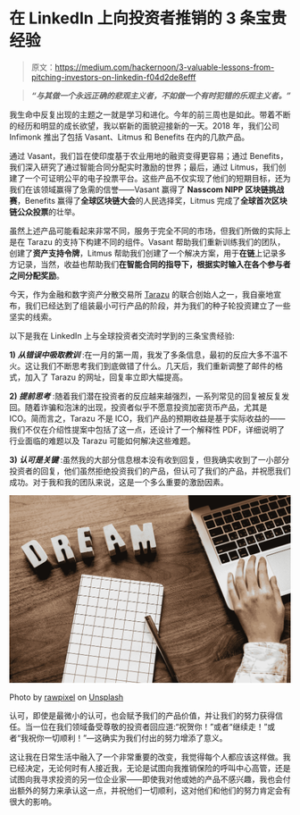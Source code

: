 # 在 LinkedIn 上向投资者推销的 3 条宝贵经验

> 原文：<https://medium.com/hackernoon/3-valuable-lessons-from-pitching-investors-on-linkedin-f04d2de8efff>

> ***“与其做一个永远正确的悲观主义者，不如做一个有时犯错的乐观主义者。”***

我生命中反复出现的主题之一就是学习和进化。今年的前三周也是如此。带着不断的经历和明显的成长欲望，我以崭新的面貌迎接新的一天。2018 年，我们公司 Infimonk 推出了包括 Vasant、Litmus 和 Benefits 在内的几款产品。

通过 Vasant，我们旨在使印度基于农业用地的融资变得更容易；通过 Benefits，我们深入研究了通过智能合同分配实时激励的世界；最后，通过 Litmus，我们创建了一个可证明公平的电子投票平台。这些产品不仅实现了他们的短期目标，还为我们在该领域赢得了急需的信誉——Vasant 赢得了 **Nasscom NIPP 区块链挑战赛**，Benefits 赢得了**全球区块链大会**的人民选择奖，Litmus 完成了**全球首次区块链公众投票**的壮举。

虽然上述产品可能看起来非常不同，服务于完全不同的市场，但我们所做的实际上是在 Tarazu 的支持下构建不同的组件。Vasant 帮助我们重新训练我们的团队，创建了**资产支持令牌**，Litmus 帮助我们创建了一个解决方案，用于**在链**上记录多方记录，当然，收益也帮助我们**在智能合同的指导下，根据实时输入在各个参与者之间分配奖励**。

今天，作为金融和数字资产分散交易所 [Tarazu](https://www.facebook.com/tarazu.io) 的联合创始人之一，我自豪地宣布，我们已经达到了组装最小可行产品的阶段，并为我们的种子轮投资建立了一些坚实的线索。

以下是我在 LinkedIn 上与全球投资者交流时学到的三条宝贵经验:

**1) *从错误中吸取教训*** :在一月的第一周，我发了多条信息，最初的反应大多不温不火。这让我们不断思考我们到底做错了什么。几天后，我们重新调整了邮件的格式，加入了 Tarazu 的网址，回复率立即大幅提高。

**2) *提前思考*** :随着我们潜在投资者的反应越来越强烈，一系列常见的回复被反复发回。随着诈骗和泡沫的出现，投资者似乎不愿意投资加密货币产品，尤其是 ICO。简而言之，Tarazu 不是 ICO，我们产品的预期收益是基于实际收益的——我们不仅在介绍性提案中包括了这一点，还设计了一个解释性 PDF，详细说明了行业面临的难题以及 Tarazu 可能如何解决这些难题。

**3) *认可是关键*** :虽然我的大部分信息根本没有收到回复，但我确实收到了一小部分投资者的回复，他们虽然拒绝投资我们的产品，但认可了我们的产品，并祝愿我们成功。对于我和我的团队来说，这是一个多么重要的激励因素。

![](img/c9d380c742a17e4d2f3c9d9300d6270e.png)

Photo by [rawpixel](https://unsplash.com/photos/wY_vRUf8xgM?utm_source=unsplash&utm_medium=referral&utm_content=creditCopyText) on [Unsplash](https://unsplash.com/?utm_source=unsplash&utm_medium=referral&utm_content=creditCopyText)

认可，即使是最微小的认可，也会赋予我们的产品价值，并让我们的努力获得信任。当一位在我们领域备受尊敬的投资者回应道:“祝贺你！”或者“继续走！”或者“我祝你一切顺利！”—这确实为我们付出的努力增添了意义。

这让我在日常生活中融入了一个非常重要的改变，我觉得每个人都应该这样做。我已经决定，无论何时有人接近我，无论是试图向我推销保险的呼叫中心高管，还是试图向我寻求投资的另一位企业家——即使我对他或她的产品不感兴趣，我也会付出额外的努力来承认这一点，并祝他们一切顺利，这对他们和他们的努力肯定会有很大的影响。